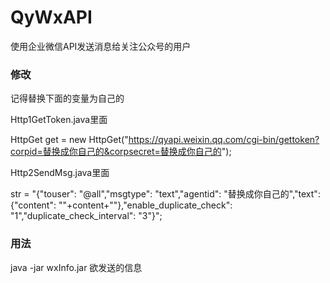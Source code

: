 # QyWxAPI
使用企业微信API发送消息给关注公众号的用户

### 修改
记得替换下面的变量为自己的

Http1GetToken.java里面

HttpGet get = new HttpGet("https://qyapi.weixin.qq.com/cgi-bin/gettoken?corpid=替换成你自己的&corpsecret=替换成你自己的");

Http2SendMsg.java里面

str = "{\"touser\": \"@all\",\"msgtype\": \"text\",\"agentid\": \"替换成你自己的\",\"text\": {\"content\": \""+content+"\"},\"enable_duplicate_check\": \"1\",\"duplicate_check_interval\": \"3\"}";

### 用法
java -jar wxInfo.jar 欲发送的信息

